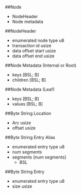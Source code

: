 ##Node
* NodeHeader
* Node metadata

##NodeHeader
* enumerated node type u8
* transaction id usize
* data offset start usize
* data offset end usize

##Node Metadata (Internal or Root)
* keys  [BSL; B]
* children [BSL; B]

##Node Metadata (Leaf)
* keys  [BSL; B]
* values [BSL; B]


##Byte String Location
* Arc<Page> usize
* offset usize

##Byte String Entry Alias
* enumerated entry type u8
* num segments
* segments {num segments}
    * BSL

##Byte String Entry
* enumerated entry type u8
* size usize
